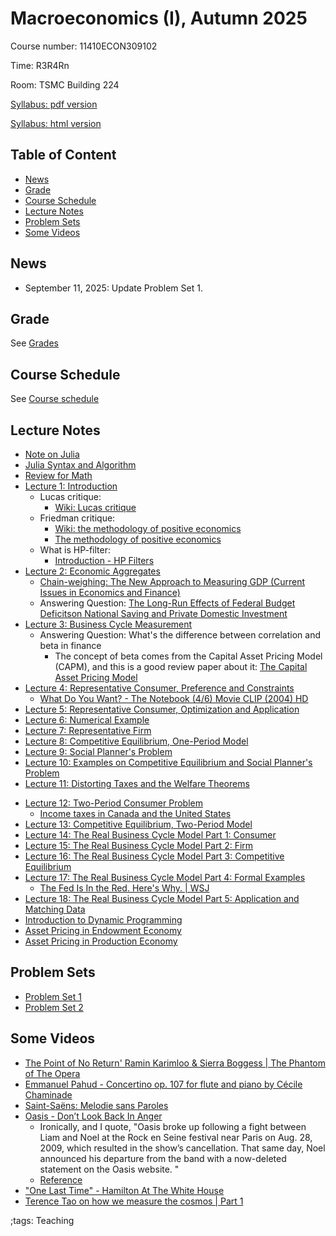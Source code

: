 # Macroeconomics (I), Autumn 2025

Course number: 11410ECON309102

Time: R3R4Rn

Room: TSMC Building 224

[Syllabus: pdf version](pdf/MacroeconomicsIAutumn2025/syllabus/syllabus.pdf)

[Syllabus: html version](pdf/MacroeconomicsIAutumn2025/syllabus/syllabus.html)

## Table of Content

<!-- vim-markdown-toc Marked -->

* [News](#news)
* [Grade](#grade)
* [Course Schedule](#course-schedule)
* [Lecture Notes](#lecture-notes)
* [Problem Sets](#problem-sets)
* [Some Videos](#some-videos)

<!-- vim-markdown-toc -->

## News

- September 11, 2025: Update Problem Set 1.

## Grade

See [Grades](pdf/MacroeconomicsIAutumn2025/syllabus/syllabus.html#grades)

## Course Schedule

See [Course schedule](pdf/MacroeconomicsIAutumn2025/syllabus/syllabus.html#tentative-course-schedule)

## Lecture Notes

- [Note on Julia](JuliaNote.html)
- [Julia Syntax and Algorithm](pdf/NTHUMacroeconomics/JuliaSyntax/JuliaSyntax2.pdf)
- [Review for Math](pdf/NTHUMacroeconomics/math/Final/math.pdf)
- [Lecture 1: Introduction](pdf/NTHUMacroeconomics/Lecture_01/Lecture_01.pdf)
    - Lucas critique:
        - [Wiki: Lucas critique](https://en.wikipedia.org/wiki/Lucas_critique)
    - Friedman critique:
        - [Wiki: the methodology of positive economics](https://en.wikipedia.org/wiki/Essays_in_Positive_Economics#The_Methodology_of_Positive_Economics)
        - [The methodology of positive economics](https://books.google.com/books?hl=en&lr=&id=NqNGaJBahWoC&oi=fnd&pg=PA180&dq=The+Methodology+of+Positive+Economics&ots=gLKnEx_kWX&sig=nWfE1bFegyceirvT_tWEEJzJtoU#v=onepage&q=The%20Methodology%20of%20Positive%20Economics&f=false)
    - What is HP-filter:
        - [Introduction - HP Filters](http://www.clementincastellano.com/Notebooks/static/HP%20Filter.html)
- [Lecture 2: Economic Aggregates](pdf/NTHUMacroeconomics/Lecture_02/Lecture_02.pdf)
    - [Chain-weighing: The New Approach to Measuring GDP (Current Issues in Economics and Finance)](https://www.newyorkfed.org/medialibrary/media/research/current_issues/ci1-9.pdf)
    - Answering Question: [The Long-Run Effects of Federal Budget Deficitson National Saving and Private Domestic Investment](https://www.cbo.gov/sites/default/files/113th-congress-2013-2014/workingpaper/45140-NSPDI_workingPaper_1.pdf)
- [Lecture 3: Business Cycle Measurement](pdf/NTHUMacroeconomics/Lecture_03/Lecture_03.pdf)
    - Answering Question: What's the difference between correlation and beta in finance
        <!-- - [Correlation vs Beta: What is the difference and why does it matter?](https://www.mackenzieinvestments.com/content/dam/mackenzie/en/insights/wp-alts-correlation-vs-beta-en.pdf) -->
        - The concept of beta comes from the Capital Asset Pricing Model (CAPM), and this is a good review paper about it: [The Capital Asset Pricing Model](https://pubs.aeaweb.org/doi/pdfplus/10.1257/0895330042162340)
- [Lecture 4: Representative Consumer, Preference and Constraints](pdf/NTHUMacroeconomics/Lecture_04/Lecture_04.pdf)
    - [What Do You Want? - The Notebook (4/6) Movie CLIP (2004) HD](https://www.youtube.com/watch?v=E1I0hAxGFXw&)
- [Lecture 5: Representative Consumer, Optimization and Application](pdf/NTHUMacroeconomics/Lecture_05/Lecture_05.pdf)
- [Lecture 6: Numerical Example](pdf/NTHUMacroeconomics/Lecture_06/Lecture_06.pdf)
- [Lecture 7: Representative Firm](pdf/NTHUMacroeconomics/Lecture_07/Lecture_07.pdf)
- [Lecture 8: Competitive Equilibrium, One-Period Model](pdf/NTHUMacroeconomics/Lecture_08/Lecture_08.pdf)
- [Lecture 9: Social Planner's Problem](pdf/NTHUMacroeconomics/Lecture_09/Lecture_09.pdf)
- [Lecture 10: Examples on Competitive Equilibrium and Social Planner's Problem](pdf/NTHUMacroeconomics/Lecture_10/Lecture_10.pdf)
- [Lecture 11: Distorting Taxes and the Welfare Theorems](pdf/NTHUMacroeconomics/Lecture_11/Final/Lecture_11.pdf)
<!-- - [Midterm Review 1](pdf/NTHUMacroeconomics/midtermReview_1.pdf) -->
<!-- - [Midterm Review 2](pdf/NTHUMacroeconomics/midtermReview_2.pdf) -->
- [Lecture 12: Two-Period Consumer Problem](pdf/NTHUMacroeconomics/Lecture_12/Final/Lecture_12.pdf)
    - [Income taxes in Canada and the United States](https://www150.statcan.gc.ca/n1/en/pub/75-001-x/2000002/article/5071-eng.pdf?st=u5EgyaFN)
- [Lecture 13: Competitive Equilibrium, Two-Period Model](pdf/NTHUMacroeconomics/Lecture_13/Final/Lecture_13.pdf)
- [Lecture 14: The Real Business Cycle Model Part 1: Consumer](pdf/NTHUMacroeconomics/Lecture_14/Final/Lecture_14.pdf)
- [Lecture 15: The Real Business Cycle Model Part 2: Firm](pdf/NTHUMacroeconomics/Lecture_15/Final/Lecture_15.pdf)
- [Lecture 16: The Real Business Cycle Model Part 3: Competitive Equilibrium](pdf/NTHUMacroeconomics/Lecture_16/Lecture_16.pdf)
- [Lecture 17: The Real Business Cycle Model Part 4: Formal Examples](pdf/NTHUMacroeconomics/Lecture_17/Lecture_17.pdf)
    - [The Fed Is In the Red. Here's Why. | WSJ](https://www.youtube.com/watch?v=p0z_zKWJTao)
- [Lecture 18: The Real Business Cycle Model Part 5: Application and Matching Data](pdf/NTHUMacroeconomics/Lecture_18/Final/Lecture_18.pdf)
- [Introduction to Dynamic Programming](pdf/NTHUMacroeconomics/DynamicProgramming/Final/DynamicProgramming.pdf)
- [Asset Pricing in Endowment Economy](pdf/NTHUMacroeconomics/AssetPricingEndowment/build/AssetPricingEndowment.pdf)
- [Asset Pricing in Production Economy](pdf/NTHUMacroeconomics/AssetPricingProduction/build/AssetPricingProduction.pdf)
<!-- - [Final Review 1](pdf/NTHUMacroeconomics/finalreview_1.pdf) -->
<!-- - [Final Review 2](pdf/NTHUMacroeconomics/finalreview_2.pdf) -->

## Problem Sets

 - [Problem Set 1](pdf/NTHUMacroeconomics/ProblemSet1/ProblemSet1_NTHU_Q.pdf)
 - [Problem Set 2](../pdf/NTHUMacroeconomics/ProblemSet2/ProblemSet2_NTHU_Q.pdf)
<!--  - [Problem Set 3](pdf/NTHUMacroeconomics/ProblemSet3/Final/ProblemSet3.pdf) -->
<!--  - [Problem Set 4](pdf/NTHUMacroeconomics/ProblemSet4/Final/ProblemSet4.pdf) -->

## Some Videos

- [The Point of No Return' Ramin Karimloo & Sierra Boggess | The Phantom of The Opera](https://www.youtube.com/watch?v=6FpRjVPMOoM)
- [Emmanuel Pahud - Concertino op. 107 for flute and piano by Cécile Chaminade](https://youtu.be/RFPE-a-UlH8?si=z64RzbuoTaxBX2wp)
- [Saint-Saëns: Melodie sans Paroles](https://www.youtube.com/watch?v=JAdj0pGFO7w)
- [Oasis - Don’t Look Back In Anger](https://www.youtube.com/watch?v=cmpRLQZkTb8)
    - Ironically, and I quote, "Oasis broke up following a fight between Liam and Noel at the Rock en Seine festival near Paris on Aug. 28, 2009, which resulted in the show’s cancellation. That same day, Noel announced his departure from the band with a now-deleted statement on the Oasis website. "
    - [Reference](https://people.com/why-did-oasis-band-break-up-11768269#:~:text=Oasis%20broke%20up%20following%20a,statement%20on%20the%20Oasis%20website.)
- ["One Last Time" - Hamilton At The White House](https://www.youtube.com/watch?v=uV4UpCq2azs)
- [Terence Tao on how we measure the cosmos | Part 1](https://www.youtube.com/watch?v=YdOXS_9_P4U)

;tags: Teaching


